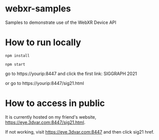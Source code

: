 # webxr-samples
Samples to demonstrate use of the WebXR Device API

# How to run locally
``` npm install ```

``` npm start ```

go to https://yourip:8447 and click the first link: SIGGRAPH 2021

or go to https://yourip:8447/sig21.html

# How to access in public
It is currently hosted on my friend's website, https://eye.3dvar.com:8447/sig21.html.

If not working, visit https://eye.3dvar.com:8447 and then click sig21 href.
